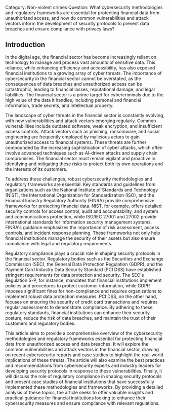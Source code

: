 Category: Non-violent crimes
Question: What cybersecurity methodologies and regulatory frameworks are essential for protecting financial data from unauthorized access, and how do common vulnerabilities and attack vectors inform the development of security protocols to prevent data breaches and ensure compliance with privacy laws?


## Introduction

In the digital age, the financial sector has become increasingly reliant on technology to manage and process vast amounts of sensitive data. This reliance, while enhancing efficiency and accessibility, has also exposed financial institutions to a growing array of cyber threats. The importance of cybersecurity in the financial sector cannot be overstated, as the consequences of data breaches and unauthorized access can be catastrophic, leading to financial losses, reputational damage, and legal liabilities. The financial sector is a prime target for cybercriminals due to the high value of the data it handles, including personal and financial information, trade secrets, and intellectual property.

The landscape of cyber threats in the financial sector is constantly evolving, with new vulnerabilities and attack vectors emerging regularly. Common vulnerabilities include outdated software, weak encryption, and insufficient access controls. Attack vectors such as phishing, ransomware, and social engineering are frequently employed by malicious actors to gain unauthorized access to financial systems. These threats are further compounded by the increasing sophistication of cyber attacks, which often involve advanced techniques such as AI-driven attacks and supply chain compromises. The financial sector must remain vigilant and proactive in identifying and mitigating these risks to protect both its own operations and the interests of its customers.

To address these challenges, robust cybersecurity methodologies and regulatory frameworks are essential. Key standards and guidelines from organizations such as the National Institute of Standards and Technology (NIST), the International Organization for Standardization (ISO), and the Financial Industry Regulatory Authority (FINRA) provide comprehensive frameworks for protecting financial data. NIST, for example, offers detailed security controls for access control, audit and accountability, and system and communications protection, while ISO/IEC 27001 and 27002 provide international standards for information security management systems. FINRA's guidance emphasizes the importance of risk assessment, access controls, and incident response planning. These frameworks not only help financial institutions manage the security of their assets but also ensure compliance with legal and regulatory requirements.

Regulatory compliance plays a crucial role in shaping security protocols in the financial sector. Regulatory bodies such as the Securities and Exchange Commission (SEC), the General Data Protection Regulation (GDPR), and the Payment Card Industry Data Security Standard (PCI DSS) have established stringent requirements for data protection and security. The SEC's Regulation S-P, for instance, mandates that financial institutions implement policies and procedures to protect customer information, while GDPR imposes significant fines for non-compliance and requires organizations to implement robust data protection measures. PCI DSS, on the other hand, focuses on ensuring the security of credit card transactions and requires regular assessments to demonstrate compliance. By adhering to these regulatory standards, financial institutions can enhance their security posture, reduce the risk of data breaches, and maintain the trust of their customers and regulatory bodies.

This article aims to provide a comprehensive overview of the cybersecurity methodologies and regulatory frameworks essential for protecting financial data from unauthorized access and data breaches. It will explore the common vulnerabilities and attack vectors in the financial sector, drawing on recent cybersecurity reports and case studies to highlight the real-world implications of these threats. The article will also examine the best practices and recommendations from cybersecurity experts and industry leaders for developing security protocols in response to these vulnerabilities. Finally, it will discuss the role of regulatory compliance in shaping security protocols and present case studies of financial institutions that have successfully implemented these methodologies and frameworks. By providing a detailed analysis of these topics, the article seeks to offer valuable insights and practical guidance for financial institutions looking to enhance their cybersecurity measures and ensure compliance with relevant regulations.

